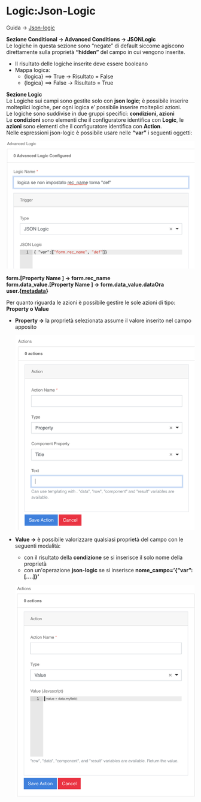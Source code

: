 # Logic:Json-Logic
Guida  → [Json-logic](https://jsonlogic.com/operations.html)  

**Sezione Conditional → Advanced Conditions → JSONLogic**  
Le logiche in questa sezione sono “negate” di default siccome agiscono direttamente 
sulla proprietà **“hidden”** del campo in cui vengono inserite.  
- Il risultato delle logiche inserite deve essere booleano  
- Mappa logica:
    - {logica} ==> True  → Risultato = False
    - {logica} ==> False → Risultato = True  

**Sezione Logic**  
Le Logiche sui campi sono gestite solo con **json logic**; è possibile inserire molteplici logiche, per ogni logica e’ possibile inserire molteplici azioni.  
Le logiche sono suddivise in due gruppi specifici: **condizioni, azioni**  
Le **condizioni** sono elementi che il configuratore identifica con **Logic**, le **azioni** sono elementi che il configuratore identifica con **Action**.  
Nelle espressioni json-logic è possibile usare nelle **“var”** i seguenti oggetti:  

  ![logic](../img/logic_img1.png "logic")

**form.[Property Name ] →  form.rec_name  
form.data_value.[Property Name ]  → form.data_value.dataOra  
user.{[metadata](base.md#Neicomponentisonogestiteleseguentiproprietà)}**

Per quanto riguarda le azioni è possibile gestire le sole azioni di tipo: **Property o Value**   
- **Property →** la proprietà selezionata assume il valore inserito nel campo apposito  

  ![logic](../img/logic_img2.png "logic")

- **Value →** è possibile valorizzare qualsiasi proprietà del campo con le seguenti modalità:  
    - con il risultato della **condizione** se si inserisce il solo nome della proprietà 
    - con un'operazione **json-logic** se si inserisce **nome_campo=’{“var”:[....]}’**  

  ![logic](../img/logic_img3.png "logic")

